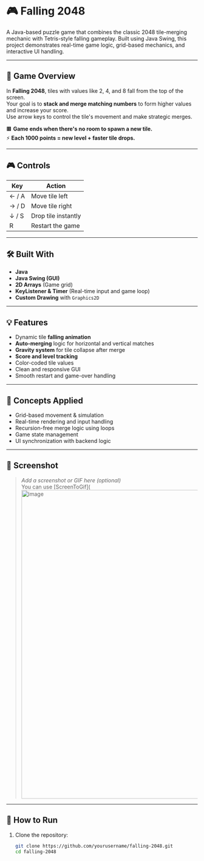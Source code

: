 # 🎮 Falling 2048

A Java-based puzzle game that combines the classic 2048 tile-merging mechanic with Tetris-style falling gameplay. Built using Java Swing, this project demonstrates real-time game logic, grid-based mechanics, and interactive UI handling.

---

## 🧩 Game Overview

In **Falling 2048**, tiles with values like 2, 4, and 8 fall from the top of the screen.  
Your goal is to **stack and merge matching numbers** to form higher values and increase your score.  
Use arrow keys to control the tile's movement and make strategic merges.

🟫 **Game ends when there's no room to spawn a new tile.**  
⚡ **Each 1000 points = new level + faster tile drops.**

---

## 🎮 Controls

| Key | Action            |
|-----|-------------------|
| ← / A | Move tile left     |
| → / D | Move tile right    |
| ↓ / S | Drop tile instantly |
| R     | Restart the game   |

---

## 🛠️ Built With

- **Java**
- **Java Swing (GUI)**
- **2D Arrays** (Game grid)
- **KeyListener & Timer** (Real-time input and game loop)
- **Custom Drawing** with `Graphics2D`

---

## 💡 Features

- Dynamic tile **falling animation**
- **Auto-merging** logic for horizontal and vertical matches
- **Gravity system** for tile collapse after merge
- **Score and level tracking**
- Color-coded tile values
- Clean and responsive GUI
- Smooth restart and game-over handling

---

## 🧠 Concepts Applied

- Grid-based movement & simulation
- Real-time rendering and input handling
- Recursion-free merge logic using loops
- Game state management
- UI synchronization with backend logic

---

## 📸 Screenshot

> _Add a screenshot or GIF here (optional)_  
> You can use [ScreenToGif](<img width="509" height="814" alt="image" src="https://github.com/user-attachments/assets/758f8b43-c536-43dc-b352-f79d2c48f32c" />
---

## 🚀 How to Run

1. Clone the repository:
   ```bash
   git clone https://github.com/yourusername/falling-2048.git
   cd falling-2048
